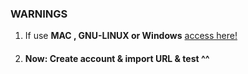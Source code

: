 ### WARNINGS

1. If use **MAC , GNU-LINUX or Windows** [access here!](https://pt.overleaf.com/project)
2. #### Now: Create account & import URL & test ^^
